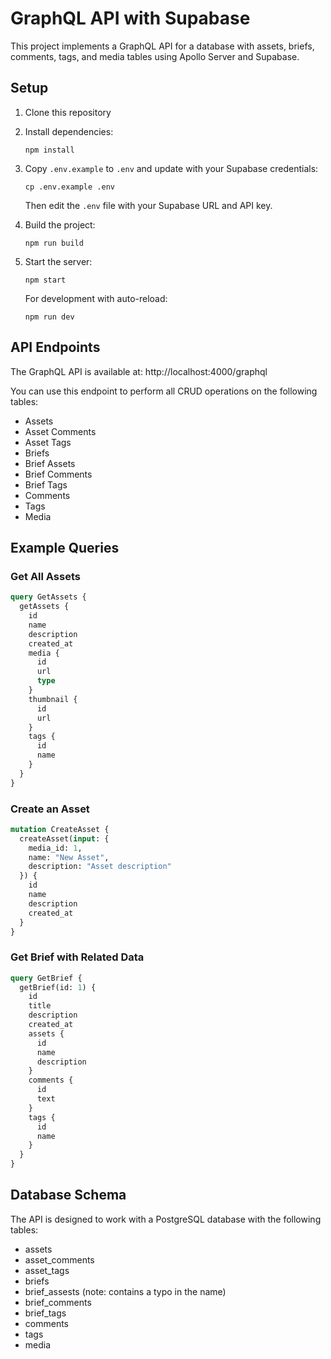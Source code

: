 # GraphQL API with Supabase

This project implements a GraphQL API for a database with assets, briefs, comments, tags, and media tables using Apollo Server and Supabase.

## Setup

1. Clone this repository
2. Install dependencies:
   ```
   npm install
   ```
3. Copy `.env.example` to `.env` and update with your Supabase credentials:
   ```
   cp .env.example .env
   ```
   Then edit the `.env` file with your Supabase URL and API key.

4. Build the project:
   ```
   npm run build
   ```

5. Start the server:
   ```
   npm start
   ```
   For development with auto-reload:
   ```
   npm run dev
   ```

## API Endpoints

The GraphQL API is available at: http://localhost:4000/graphql

You can use this endpoint to perform all CRUD operations on the following tables:
- Assets
- Asset Comments
- Asset Tags
- Briefs
- Brief Assets
- Brief Comments
- Brief Tags
- Comments
- Tags
- Media

## Example Queries

### Get All Assets

```graphql
query GetAssets {
  getAssets {
    id
    name
    description
    created_at
    media {
      id
      url
      type
    }
    thumbnail {
      id
      url
    }
    tags {
      id
      name
    }
  }
}
```

### Create an Asset

```graphql
mutation CreateAsset {
  createAsset(input: {
    media_id: 1,
    name: "New Asset",
    description: "Asset description"
  }) {
    id
    name
    description
    created_at
  }
}
```

### Get Brief with Related Data

```graphql
query GetBrief {
  getBrief(id: 1) {
    id
    title
    description
    created_at
    assets {
      id
      name
      description
    }
    comments {
      id
      text
    }
    tags {
      id
      name
    }
  }
}
```

## Database Schema

The API is designed to work with a PostgreSQL database with the following tables:
- assets
- asset_comments
- asset_tags
- briefs
- brief_assests (note: contains a typo in the name)
- brief_comments
- brief_tags
- comments
- tags
- media 